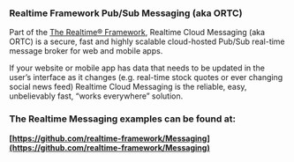 ### Realtime Framework Pub/Sub Messaging (aka ORTC)
Part of the [The Realtime® Framework](http://framework.realtime.co), Realtime Cloud Messaging (aka ORTC) is a secure, fast and highly scalable cloud-hosted Pub/Sub real-time message broker for web and mobile apps.

If your website or mobile app has data that needs to be updated in the user’s interface as it changes (e.g. real-time stock quotes or ever changing social news feed) Realtime Cloud Messaging is the reliable, easy, unbelievably fast, “works everywhere” solution.

### The Realtime Messaging examples can be found at:

**[https://github.com/realtime-framework/Messaging](https://github.com/realtime-framework/Messaging)**